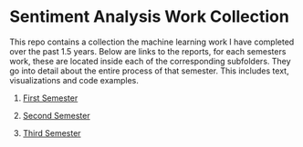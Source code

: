 # Sentiment Analysis Work Collection

This repo contains a collection the machine learning work I have completed over the past 1.5 years. Below are links to the reports, for each semesters work, these are located inside each of the corresponding subfolders. They go into detail about the entire process of that semester. This includes text, visualizations and code examples.


1.  [First Semester](https://github.com/knuddy/Sentiment-Analysis-Work-Collection/blob/master/First%20Semester/recap%20stuff/semester_recap.ipynb)

2. [Second Semester](https://github.com/knuddy/Sentiment-Analysis-Work-Collection/blob/master/Second%20Semester/report.ipynb)

3. [Third Semester](https://github.com/knuddy/Sentiment-Analysis-Work-Collection/blob/master/Third%20Semester/report.ipynb)

